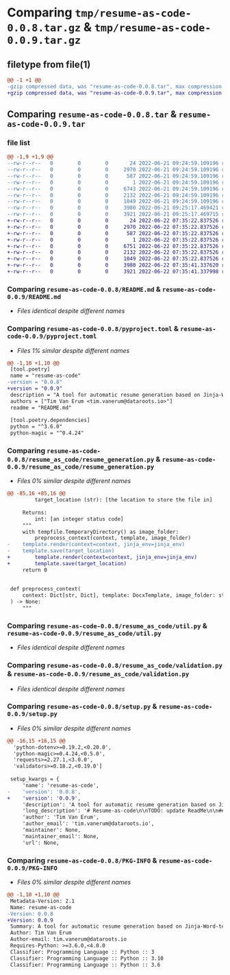 # Comparing `tmp/resume-as-code-0.0.8.tar.gz` & `tmp/resume-as-code-0.0.9.tar.gz`

## filetype from file(1)

```diff
@@ -1 +1 @@
-gzip compressed data, was "resume-as-code-0.0.8.tar", max compression
+gzip compressed data, was "resume-as-code-0.0.9.tar", max compression
```

## Comparing `resume-as-code-0.0.8.tar` & `resume-as-code-0.0.9.tar`

### file list

```diff
@@ -1,9 +1,9 @@
--rw-r--r--   0        0        0       24 2022-06-21 09:24:59.109196 resume-as-code-0.0.8/LICENSE
--rw-r--r--   0        0        0     2970 2022-06-21 09:24:59.109196 resume-as-code-0.0.8/README.md
--rw-r--r--   0        0        0      587 2022-06-21 09:24:59.109196 resume-as-code-0.0.8/pyproject.toml
--rw-r--r--   0        0        0        1 2022-06-21 09:24:59.109196 resume-as-code-0.0.8/resume_as_code/__init__.py
--rw-r--r--   0        0        0     6743 2022-06-21 09:24:59.109196 resume-as-code-0.0.8/resume_as_code/resume_generation.py
--rw-r--r--   0        0        0     2132 2022-06-21 09:24:59.109196 resume-as-code-0.0.8/resume_as_code/util.py
--rw-r--r--   0        0        0     1049 2022-06-21 09:24:59.109196 resume-as-code-0.0.8/resume_as_code/validation.py
--rw-r--r--   0        0        0     3980 2022-06-21 09:25:17.469421 resume-as-code-0.0.8/setup.py
--rw-r--r--   0        0        0     3921 2022-06-21 09:25:17.469715 resume-as-code-0.0.8/PKG-INFO
+-rw-r--r--   0        0        0       24 2022-06-22 07:35:22.837526 resume-as-code-0.0.9/LICENSE
+-rw-r--r--   0        0        0     2970 2022-06-22 07:35:22.837526 resume-as-code-0.0.9/README.md
+-rw-r--r--   0        0        0      587 2022-06-22 07:35:22.837526 resume-as-code-0.0.9/pyproject.toml
+-rw-r--r--   0        0        0        1 2022-06-22 07:35:22.837526 resume-as-code-0.0.9/resume_as_code/__init__.py
+-rw-r--r--   0        0        0     6751 2022-06-22 07:35:22.837526 resume-as-code-0.0.9/resume_as_code/resume_generation.py
+-rw-r--r--   0        0        0     2132 2022-06-22 07:35:22.837526 resume-as-code-0.0.9/resume_as_code/util.py
+-rw-r--r--   0        0        0     1049 2022-06-22 07:35:22.837526 resume-as-code-0.0.9/resume_as_code/validation.py
+-rw-r--r--   0        0        0     3980 2022-06-22 07:35:41.337620 resume-as-code-0.0.9/setup.py
+-rw-r--r--   0        0        0     3921 2022-06-22 07:35:41.337998 resume-as-code-0.0.9/PKG-INFO
```

### Comparing `resume-as-code-0.0.8/README.md` & `resume-as-code-0.0.9/README.md`

 * *Files identical despite different names*

### Comparing `resume-as-code-0.0.8/pyproject.toml` & `resume-as-code-0.0.9/pyproject.toml`

 * *Files 1% similar despite different names*

```diff
@@ -1,10 +1,10 @@
 [tool.poetry]
 name = "resume-as-code"
-version = "0.0.8"
+version = "0.0.9"
 description = "A tool for automatic resume generation based on Jinja-Word-templates and YAML-files"
 authors = ["Tim Van Erum <tim.vanerum@dataroots.io>"]
 readme = "README.md"
 
 [tool.poetry.dependencies]
 python = "^3.6.0"
 python-magic = "^0.4.24"
```

### Comparing `resume-as-code-0.0.8/resume_as_code/resume_generation.py` & `resume-as-code-0.0.9/resume_as_code/resume_generation.py`

 * *Files 0% similar despite different names*

```diff
@@ -85,16 +85,16 @@
         target_location (str): [the location to store the file in]
 
     Returns:
         int: [an integer status code]
     """
     with tempfile.TemporaryDirectory() as image_folder:
         preprocess_context(context, template, image_folder)
-    template.render(context=context, jinja_env=jinja_env)
-    template.save(target_location)
+        template.render(context=context, jinja_env=jinja_env)
+        template.save(target_location)
     return 0
 
 
 def preprocess_context(
     context: Dict[str, Dict], template: DocxTemplate, image_folder: str
 ) -> None:
     """
```

### Comparing `resume-as-code-0.0.8/resume_as_code/util.py` & `resume-as-code-0.0.9/resume_as_code/util.py`

 * *Files identical despite different names*

### Comparing `resume-as-code-0.0.8/resume_as_code/validation.py` & `resume-as-code-0.0.9/resume_as_code/validation.py`

 * *Files identical despite different names*

### Comparing `resume-as-code-0.0.8/setup.py` & `resume-as-code-0.0.9/setup.py`

 * *Files 0% similar despite different names*

```diff
@@ -16,15 +16,15 @@
  'python-dotenv>=0.19.2,<0.20.0',
  'python-magic>=0.4.24,<0.5.0',
  'requests>=2.27.1,<3.0.0',
  'validators>=0.18.2,<0.19.0']
 
 setup_kwargs = {
     'name': 'resume-as-code',
-    'version': '0.0.8',
+    'version': '0.0.9',
     'description': 'A tool for automatic resume generation based on Jinja-Word-templates and YAML-files',
     'long_description': '# Resume-as-code\n\nTODO: update ReadMe\n\n## Description\n\nThis project is aimed at reducing the work required to create resumes.\n\nIn the business context, it is often required to have resumes in all kinds of different formats, styles, etc.\n\nWe want our team members at Dataroots to spend as little as time possible on formatting their resume(s), and have the ability to generate their resume in an efficient fashion.\n\nFor this, resume-as-code was created.\nThis resume generator combines technologies such as Jinja, yaml and allows the decoupling of creating a resume from formatting a resume.\n\nThe idea is that it is possible to define template, such as LaTex, Word, Markdown, etc. and using the same YAML-file, all different kinds of resumes can be generated.\n\n---\n\n## Installation\n\nThis is a Python-based tool.\n\nIt is developed on Python 3.9.1 and it hasn\'t been tested on other python versions.\n\nFor the remainder of this installation and usage guide, it is assomed that you have python version 3.9.1 installed, together with pip@21.3.1.\n\nSet up:\n\n- Download the code from github\n\n```bash\ngit clone git@github.com:datarootsio/resume-as-code.git\n```\n\n- Install the requirements in `requirements.txt`\n\n```bash\npip install -r requirements.txt\n```\n\n- Generate Google Drive credentials in https://console.cloud.google.com/apis/dashboard \n- Store the credentials in a secrets folder.\n- Create an environment file in /src (execute from project root).\n  - Add the path to the credentials folder\n  - Add a path to the file that will be used to store the Google Drive token in.\n  - Add the location of the resume_schema\n  - Add the allowed image format\n\n```bash\ntouch ./src/.env\ncat << EOT >> ./src/.env\nCREDENTIALS_FILENAME=/path/to/secrets/credentials.json\nTOKEN_FILENAME=/path/to/secrets/token.json\nSCHEMA_FILENAME=/path/to/resume_schema.yaml\nIMAGE_FORMATS=\'["image/png","image/jpeg","image/jpg"]\'\nEOT\n```\n\n---\n\n## Usage\n\nCurrently, the tool only supports Word templates.\n\nThere is 1 non-optional argument, namely the location of the resume (yaml-file) on your disk.\n\n### Local template, local target\n\n- Use a local template on disk\n- Store the template locally on disk\n\nExample usage:\n\n```bash\npython main.py /path/to/resume.yaml --template_location /path/to/template.docx --target_location /path/to/target.docx\n```\n\n### Local template, target on drive\n\n- Use a local template on disk\n- Store the template on your google drive.\n  - If we do no specify `target_location`, the generated file is sent to Google Drive\n\nExample usage:\n\n```bash\npython main.py /path/to/resume.yaml --template_location /path/to/template.docx\n```\n\n### Template on drive\n\n- Use a template from your drive\n- This is done by passing the name of the docx-template (without the extension) to the command\n\nExample usage:\n\n```bash\npython main.py /path/to/resume.yaml --template_name name-of-template-on-drive\n```\n\n### Verbosity\n\nVerbosity can be enabled by passing the `--verbose`- or `-v`-flag to the tool.\n',
     'author': 'Tim Van Erum',
     'author_email': 'tim.vanerum@dataroots.io',
     'maintainer': None,
     'maintainer_email': None,
     'url': None,
```

### Comparing `resume-as-code-0.0.8/PKG-INFO` & `resume-as-code-0.0.9/PKG-INFO`

 * *Files 0% similar despite different names*

```diff
@@ -1,10 +1,10 @@
 Metadata-Version: 2.1
 Name: resume-as-code
-Version: 0.0.8
+Version: 0.0.9
 Summary: A tool for automatic resume generation based on Jinja-Word-templates and YAML-files
 Author: Tim Van Erum
 Author-email: tim.vanerum@dataroots.io
 Requires-Python: >=3.6.0,<4.0.0
 Classifier: Programming Language :: Python :: 3
 Classifier: Programming Language :: Python :: 3.10
 Classifier: Programming Language :: Python :: 3.6
```


